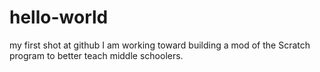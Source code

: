 # hello-world
my first shot at github
I am working toward building a mod of the Scratch program to better teach middle schoolers.
